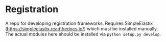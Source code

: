 # Registration
A repo for developing registration frameworks.  Requires SimpleElastix (https://simpleelastix.readthedocs.io/) which must be installed manually.  The actual modules here should be installed via `python setup.py develop`.
